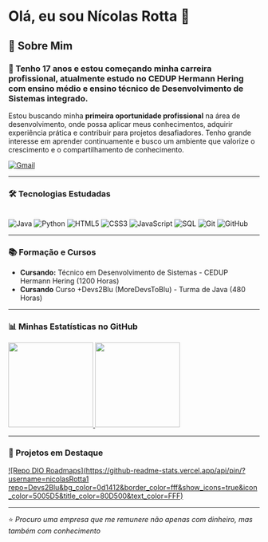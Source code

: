 # Olá, eu sou Nícolas Rotta 👋

<!-- Opcional: Adicione outros links relevantes, como Portfólio, se tiver -->
<!-- [![Instagram](https://img.shields.io/badge/-Instagram-%23E4405F?style=for-the-badge&logo=instagram&logoColor=white)](https://instagram.com/andrebr56/) -->
<!-- [![YouTube](https://img.shields.io/badge/YouTube-FF0000?style=for-the-badge&logo=youtube&logoColor=white)](https://www.youtube.com/@cargaeletronica9002) -->

## 🚀 Sobre Mim

### 🔭 Tenho 17 anos e estou começando minha carreira profissional, atualmente estudo no CEDUP Hermann Hering com ensino médio e ensino técnico de Desenvolvimento de Sistemas integrado.

Estou buscando minha **primeira oportunidade profissional** na área de desenvolvimento, onde possa aplicar meus conhecimentos, adquirir experiência prática e contribuir para projetos desafiadores. Tenho grande interesse em aprender continuamente e busco um ambiente que valorize o crescimento e o compartilhamento de conhecimento.

[![Gmail](https://img.shields.io/badge/Gmail-D14836?style=for-the-badge&logo=gmail&logoColor=white)](mailto:contato.nrotta79@gmail.com)

---

### 🛠️ Tecnologias Estudadas

<div style="display: inline_block"><br/>
  <!-- Backend & Framework -->
  <img align="center" alt="Java" src="https://img.shields.io/badge/Java-ED8B00?style=for-the-badge&logo=openjdk&logoColor=black" title="Java">
  <img align="center" alt="Python" src="https://img.shields.io/badge/Python-3776AB?style=for-the-badge&logo=python&logoColor=white" title="Python">
  
  <!-- Frontend & Frameworks -->
  <img align="center" alt="HTML5" src="https://img.shields.io/badge/HTML5-E34F26?style=for-the-badge&logo=html5&logoColor=white" title="HTML5">
  <img align="center" alt="CSS3" src="https://img.shields.io/badge/CSS3-1572B6?style=for-the-badge&logo=css3&logoColor=white" title="CSS3">
  <img align="center" alt="JavaScript" src="https://img.shields.io/badge/JavaScript-F7DF1E?style=for-the-badge&logo=javascript&logoColor=black" title="JavaScript">

  <!-- Database -->
  <img align="center" alt="SQL" src="https://img.shields.io/badge/SQL-4479A1?style=for-the-badge&logo=postgresql&logoColor=white" title="SQL">
  
  <!-- DevOps & Tools -->
  <img align="center" alt="Git" src="https://img.shields.io/badge/Git-F05032?style=for-the-badge&logo=git&logoColor=white" title="Git">
  <img align="center" alt="GitHub" src="https://img.shields.io/badge/GitHub-181717?style=for-the-badge&logo=github&logoColor=white" title="GitHub">


---

### 📚 Formação e Cursos

*   **Cursando:** Técnico em Desenvolvimento de Sistemas - CEDUP Hermann Hering (1200 Horas)
*   **Cursando** Curso +Devs2Blu (MoreDevsToBlu) - Turma de Java (480 Horas)

---

### 📊 Minhas Estatísticas no GitHub

<div>
  <a href="https://github.com/nicolasRotta1">
  <img loading="lazy" height="170em" src="https://github-readme-stats.vercel.app/api?username=nicolasRotta1&show_icons=true&theme=dracula&include_all_commits=true&count_private=true"/>
  <img loading="lazy" height="170em" src="https://github-readme-stats.vercel.app/api/top-langs/?username=nicolasRotta1&layout=compact&langs_count=7&theme=dracula"/>
  </a>
</div>

---

### 🚀 Projetos em Destaque

[![Repo DIO Roadmaps](https://github-readme-stats.vercel.app/api/pin/?username=nicolasRotta1 repo=Devs2Blu&bg_color=0d1412&border_color=fff&show_icons=true&icon_color=5005D5&title_color=80D500&text_color=FFF)](https://github.com/nicolasRotta1/Devs2Blu)


---

⭐️ *Procuro uma empresa que me remunere não apenas com dinheiro, mas também com conhecimento*
